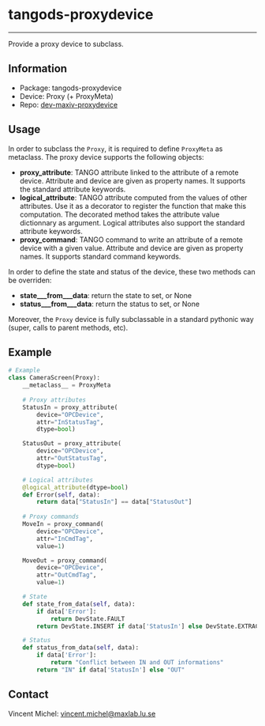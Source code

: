 tangods-proxydevice
===================
***

Provide a proxy device to subclass.

Information
-----------

 - Package: tangods-proxydevice
 - Device:  Proxy (+ ProxyMeta)
 - Repo:    [dev-maxiv-proxydevice][repo]

[repo]: https://gitorious.maxlab.lu.se/kits-maxiv/dev-maxiv-proxydevice/


Usage
-----

In order to subclass the `Proxy`, it is required to define `ProxyMeta` as 
metaclass. The proxy device supports the following objects:

- **proxy_attribute**: TANGO attribute linked to the attribute of a remote 
  device. Attribute and device are given as property names. It supports the 
  standard attribute keywords.
- **logical_attribute**: TANGO attribute computed from the values of other 
  attributes. Use it as a decorator to register the function that make this 
  computation. The decorated method takes the attribute value dictionnary as 
  argument. Logical attributes also support the standard attribute keywords.
- **proxy_command**: TANGO command to write an attribute of a remote device 
  with a given value. Attribute and device are given as property names. It
  supports standard command keywords.

In order to define the state and status of the device, these two methods can
be overriden:

- **state___from___data**: return the state to set, or None
- **status___from___data**: return the status to set, or None

Moreover, the `Proxy` device is fully subclassable in a standard pythonic way 
(super, calls to parent methods, etc).
 
Example
-------

```python
# Example
class CameraScreen(Proxy):
    __metaclass__ = ProxyMeta
    
    # Proxy attributes
    StatusIn = proxy_attribute(
        device="OPCDevice", 
        attr="InStatusTag", 
        dtype=bool)

    StatusOut = proxy_attribute(
        device="OPCDevice", 
        attr="OutStatusTag", 
        dtype=bool)

    # Logical attributes
    @logical_attribute(dtype=bool)
    def Error(self, data):
        return data["StatusIn"] == data["StatusOut"]
    
    # Proxy commands
    MoveIn = proxy_command(
        device="OPCDevice", 
        attr="InCmdTag", 
        value=1)

    MoveOut = proxy_command(
        device="OPCDevice", 
        attr="OutCmdTag", 
        value=1)

    # State
    def state_from_data(self, data):
        if data['Error']:
            return DevState.FAULT
        return DevState.INSERT if data['StatusIn'] else DevState.EXTRACT

    # Status
    def status_from_data(self, data):
        if data['Error']:
            return "Conflict between IN and OUT informations"
        return "IN" if data['StatusIn'] else "OUT"
```

Contact
-------

Vincent Michel: vincent.michel@maxlab.lu.se


